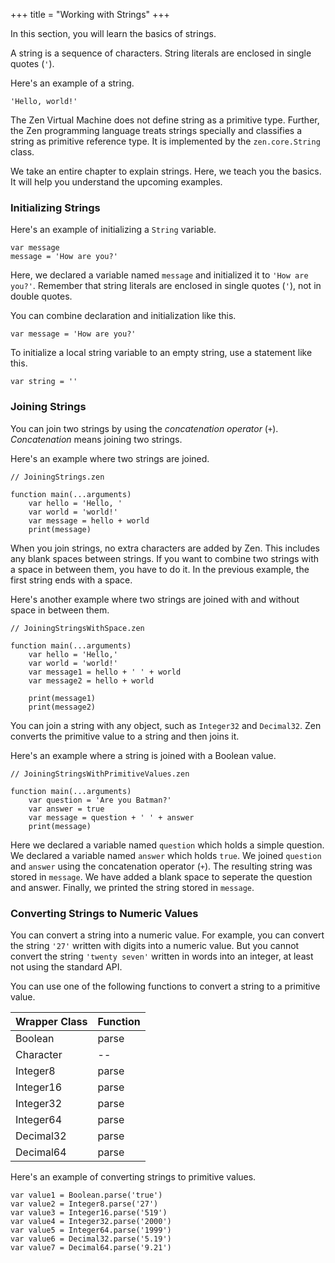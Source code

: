 +++
title = "Working with Strings"
+++

In this section, you will learn the basics of strings.

A string is a sequence of characters. String literals are enclosed in single
quotes (`'`).

Here's an example of a string.
```
'Hello, world!'
```

The Zen Virtual Machine does not define string as a primitive type. Further,
the Zen programming language treats strings specially and classifies a string
as primitive reference type. It is implemented by the `zen.core.String` class.

We take an entire chapter to explain strings. Here, we teach you the
basics. It will help you understand the upcoming examples.

### Initializing Strings

Here's an example of initializing a `String` variable.
```
var message
message = 'How are you?'
```

Here, we declared a variable named `message` and initialized it to `'How are you?'`.
Remember that string literals are enclosed in single quotes (`'`), not in double
quotes.

You can combine declaration and initialization like this.
```
var message = 'How are you?'
```

To initialize a local string variable to an empty string, use a statement like
this.
```
var string = ''
```

### Joining Strings

You can join two strings by using the *concatenation operator* (`+`).
*Concatenation* means joining two strings.

Here's an example where two strings are joined.
```
// JoiningStrings.zen

function main(...arguments)
    var hello = 'Hello, '
    var world = 'world!'
    var message = hello + world
    print(message)
```

When you join strings, no extra characters are added by Zen. This includes any
blank spaces between strings. If you want to combine two strings with a space in
between them, you have to do it. In the previous example, the first string ends
with a space.

Here's another example where two strings are joined with and without space in
between them.
```
// JoiningStringsWithSpace.zen

function main(...arguments)
    var hello = 'Hello,'
    var world = 'world!'
    var message1 = hello + ' ' + world
    var message2 = hello + world

    print(message1)
    print(message2)
```

You can join a string with any object, such as `Integer32` and `Decimal32`.
Zen converts the primitive value to a string and then joins it.

Here's an example where a string is joined with a Boolean value.
```
// JoiningStringsWithPrimitiveValues.zen

function main(...arguments)
    var question = 'Are you Batman?'
    var answer = true
    var message = question + ' ' + answer
    print(message)
```

Here we declared a variable named `question` which holds a simple
question. We declared a variable named `answer` which holds `true`.
We joined `question` and `answer` using the concatenation operator (`+`).
The resulting string was stored in `message`. We have added a blank space to
seperate the question and answer. Finally, we printed the string stored in
`message`.

### Converting Strings to Numeric Values

You can convert a string into a numeric value. For example, you can convert the
string `'27'` written with digits into a numeric value. But you cannot convert
the string `'twenty seven'` written in words into an integer, at least not using
the standard API.

You can use one of the following functions to convert a string to a primitive
value.

| Wrapper Class | Function     |
|---------------|--------------|
| Boolean       | parse        |
| Character     | --           |
| Integer8      | parse        |
| Integer16     | parse        |
| Integer32     | parse        |
| Integer64     | parse        |
| Decimal32     | parse        |
| Decimal64     | parse        |

Here's an example of converting strings to primitive values.
```
var value1 = Boolean.parse('true')
var value2 = Integer8.parse('27')
var value3 = Integer16.parse('519')
var value4 = Integer32.parse('2000')
var value5 = Integer64.parse('1999')
var value6 = Decimal32.parse('5.19')
var value7 = Decimal64.parse('9.21')
```